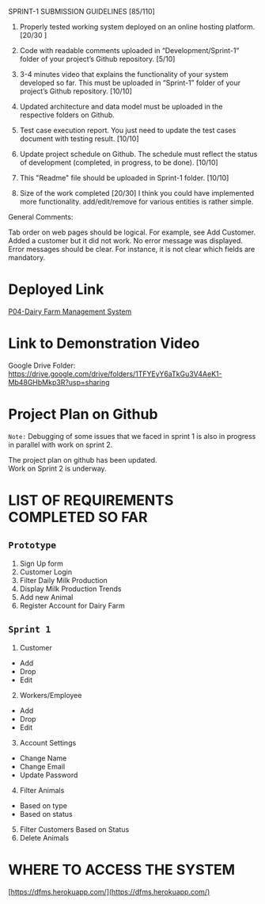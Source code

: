 
SPRINT-1 SUBMISSION GUIDELINES  [85/110]


1. Properly tested working system deployed on an online hosting platform. 
        [20/30 ] 
2. Code with readable comments uploaded in “Development/Sprint-1” folder of your project’s Github repository. 
        [5/10]
3. 3-4 minutes video that explains the functionality of your system developed so far. This must be uploaded in “Sprint-1” folder of your project’s Github repository.
 	[10/10]
4. Updated architecture and data model must be uploaded in the respective folders on Github.
       
5. Test case execution report. You just need to update the test cases document with testing result.
	[10/10]
6. Update project schedule on Github. The schedule must reflect the status of development (completed, in progress, to be done). 
	[10/10] 
7. This "Readme" file should be uploaded in Sprint-1 folder. 
	[10/10]
8. Size of the work completed
        [20/30] I think you could have implemented more functionality. add/edit/remove for various entities is rather simple.

General Comments:

Tab order on web pages should be logical. For example, see Add Customer.
Added a customer but it did not work. No error message was displayed.
Error messages should be clear. For instance, it is not clear which fields are mandatory. 



# Deployed Link 

[P04-Dairy Farm Management System](https://dfms.herokuapp.com/)

# Link to Demonstration Video

Google Drive Folder: https://drive.google.com/drive/folders/1TFYEyY6aTkGu3V4AeK1-Mb48GHbMkp3R?usp=sharing

# Project Plan on Github
`Note:` Debugging of some issues that we faced in sprint 1 is also in progress in parallel with work on sprint 2.

The project plan on github has been updated.\
Work on Sprint 2 is underway.

# LIST OF REQUIREMENTS COMPLETED SO FAR

## `Prototype`
1. Sign Up form
2. Customer Login
3. Filter Daily Milk Production
4. Display Milk Production Trends
5. Add new Animal
6. Register Account for Dairy Farm

## `Sprint 1`
1. Customer
  - Add
  - Drop
  - Edit
2. Workers/Employee
  - Add
  - Drop
  - Edit
3. Account Settings
  - Change Name
  - Change Email
  - Update Password
4. Filter Animals
  - Based on type
  - Based on status
5. Filter Customers Based on Status
6. Delete Animals

# WHERE TO ACCESS THE SYSTEM

[https://dfms.herokuapp.com/](https://dfms.herokuapp.com/)
